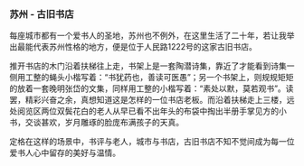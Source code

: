 ### 苏州 - 古旧书店

每座城市都有一个爱书人的圣地，苏州也不例外，在这里生活了二十年，若让我举出最能代表苏州性格的地方，便是位于人民路1222号的这家古旧书店。

推开书店的木门沿着扶梯往上走，书架上是一套陶潜诗集，靠近了才能看到诗集一侧用工整的蝇头小楷写着：“书犹药也，善读可医愚”；另一个书架上，则规规矩矩的放着一套晚明张岱的文集，同样用工整的小楷写着：“素处以默，莫若观书”。读罢，精彩兴奋之余，真想知道这是怎样的一位书店老板。而沿着扶梯走上三楼，远处阅览区两位双鬓花白的老人从早已看不出年头的布袋中掏出半册手掌见方的小书，交谈甚欢，岁月雕琢的脸庞布满孩子的天真。

定格在这样的场景中，书评与老人，城市与书店，古旧书店不知不觉间成为每一位爱书人心中留存的美好与温情。